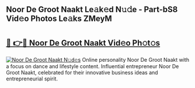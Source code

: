 ## Noor De Groot Naakt Le𝚊k𝚎d N𝚞𝚍e - Part-bS8 Vid𝚎o Photos Le𝚊ks ZMeyM

# <h2><a href="http://fb2k96.evod.top/?m=Noor+De+Groot+Naakt">🔗 👉🔴 Noor De Groot Naakt Vid𝚎o Ph𝚘t𝚘s</a></h2>

[![Noor De Groot Naakt N𝚞d𝚎s](https://i.imgur.com/8V9OHl7.gif)](http://fb2k96.evod.top/?m=Noor+De+Groot+Naakt)
Online personality Noor De Groot Naakt with a focus on dance and lifestyle content. Influential entrepreneur Noor De Groot Naakt, celebrated for their innovative business ideas and entrepreneurial spirit. 
